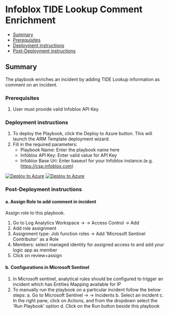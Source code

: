 # Infoblox TIDE Lookup Comment Enrichment

* [Summary](#Summary)
* [Prerequisites](#Prerequisites)
* [Deployment instructions](#Deployment-instructions)
* [Post-Deployment instructions](#Post-Deployment-instructions)

## Summary<a name="Summary"></a>

The playbook enriches an incident by adding TIDE Lookup information as comment on an incident.

### Prerequisites<a name="Prerequisites"></a>

1. User must provide valid Infoblox API Key.

### Deployment instructions<a name="Deployment-instructions"></a>

1. To deploy the Playbook, click the Deploy to Azure button. This will launch the ARM Template deployment wizard.
2. Fill in the required parameters:
    * Playbook Name: Enter the playbook name here
    * Infoblox API Key: Enter valid value for API Key
    * Infoblox Base Url: Enter baseurl for your Infoblox instance.(e.g. https://csp.infoblox.com)

[![Deploy to Azure](https://aka.ms/deploytoazurebutton)](https%3A%2F%2Fportal.azure.com%2F%23create%2FMicrosoft.Template%2Furi%2Fhttps%3A%2F%2Fraw.githubusercontent.com%2FAzure%2FAzure-Sentinel%2Fmaster%2FSolutions%2FInfoblox%2FPlaybooks%2FInfoblox%20TIDE%20Lookup%20Incident%20Comment%20Based%2Fazuredeploy.json) [![Deploy to Azure](https://aka.ms/deploytoazuregovbutton)](https%3A%2F%2Fportal.azure.us%2F%23create%2FMicrosoft.Template%2Furi%2Fhttps%3A%2F%2Fraw.githubusercontent.com%2FAzure%2FAzure-Sentinel%2Fmaster%2FSolutions%2FInfoblox%2FPlaybooks%2FInfoblox%20TIDE%20Lookup%20Incident%20Comment%20Based%2Fazuredeploy.json)

### Post-Deployment instructions<a name="Post-Deployment-instructions"></a>

#### a. Assign Role to add comment in incident

Assign role to this playbook.

1. Go to Log Analytics Workspace → <your workspace> → Access Control → Add
2. Add role assignment
3. Assignment type: Job function roles -> Add 'Microsoft Sentinel Contributor' as a Role
4. Members: select managed identity for assigned access to and add your logic app as member
5. Click on review+assign

#### b. Configurations in Microsoft Sentinel

1. In Microsoft sentinel, analytical rules should be configured to trigger an incident which has Entities Mapping available for IP
2. To manually run the playbook on a particular incident follow the below steps:
a. Go to Microsoft Sentinel -> <your workspace> -> Incidents
b. Select an incident
c. In the right pane, click on Actions, and from the dropdown select the 'Run Playbook' option
d. Click on the Run button beside this playbook